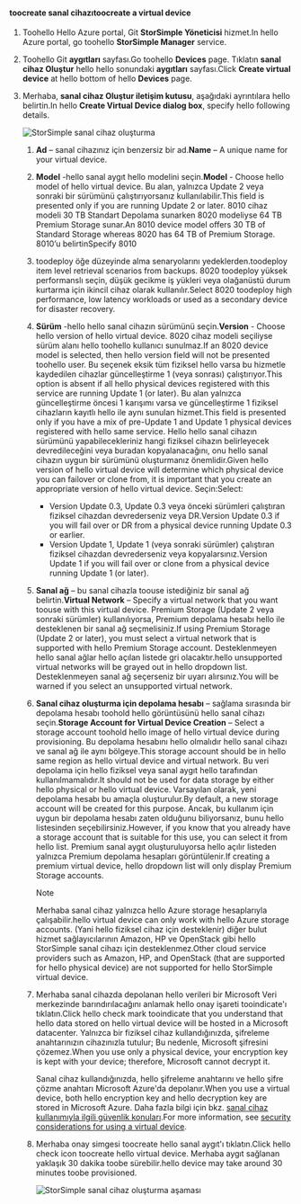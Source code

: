 #### <a name="toocreate-a-virtual-device"></a><span data-ttu-id="2f83f-101">toocreate sanal cihazı</span><span class="sxs-lookup"><span data-stu-id="2f83f-101">toocreate a virtual device</span></span>
1. <span data-ttu-id="2f83f-102">Toohello Hello Azure portal, Git **StorSimple Yöneticisi** hizmet.</span><span class="sxs-lookup"><span data-stu-id="2f83f-102">In hello Azure portal, go toohello **StorSimple Manager** service.</span></span>
2. <span data-ttu-id="2f83f-103">Toohello Git **aygıtları** sayfası.</span><span class="sxs-lookup"><span data-stu-id="2f83f-103">Go toohello **Devices** page.</span></span> <span data-ttu-id="2f83f-104">Tıklatın **sanal cihaz Oluştur** hello hello sonundaki **aygıtları** sayfası.</span><span class="sxs-lookup"><span data-stu-id="2f83f-104">Click **Create virtual device** at hello bottom of hello **Devices** page.</span></span>
3. <span data-ttu-id="2f83f-105">Merhaba, **sanal cihaz Oluştur iletişim kutusu**, aşağıdaki ayrıntılara hello belirtin.</span><span class="sxs-lookup"><span data-stu-id="2f83f-105">In hello **Create Virtual Device dialog box**, specify hello following details.</span></span>
   
    ![StorSimple sanal cihaz oluşturma](./media/storsimple-create-virtual-device-u2/CreatePremiumsva1.png)
   
   1. <span data-ttu-id="2f83f-107">**Ad** – sanal cihazınız için benzersiz bir ad.</span><span class="sxs-lookup"><span data-stu-id="2f83f-107">**Name** – A unique name for your virtual device.</span></span>
   2. <span data-ttu-id="2f83f-108">**Model** -hello sanal aygıt hello modelini seçin.</span><span class="sxs-lookup"><span data-stu-id="2f83f-108">**Model** - Choose hello model of hello virtual device.</span></span> <span data-ttu-id="2f83f-109">Bu alan, yalnızca Update 2 veya sonraki bir sürümünü çalıştırıyorsanız kullanılabilir.</span><span class="sxs-lookup"><span data-stu-id="2f83f-109">This field is presented only if you are running Update 2 or later.</span></span> <span data-ttu-id="2f83f-110">8010 cihaz modeli 30 TB Standart Depolama sunarken 8020 modeliyse 64 TB Premium Storage sunar.</span><span class="sxs-lookup"><span data-stu-id="2f83f-110">An 8010 device model offers 30 TB of Standard Storage whereas 8020 has 64 TB of Premium Storage.</span></span> <span data-ttu-id="2f83f-111">8010’u belirtin</span><span class="sxs-lookup"><span data-stu-id="2f83f-111">Specify 8010</span></span>
   3. <span data-ttu-id="2f83f-112">toodeploy öğe düzeyinde alma senaryolarını yedeklerden.</span><span class="sxs-lookup"><span data-stu-id="2f83f-112">toodeploy item level retrieval  scenarios from backups.</span></span> <span data-ttu-id="2f83f-113">8020 toodeploy yüksek performanslı seçin, düşük gecikme iş yükleri veya olağanüstü durum kurtarma için ikincil cihaz olarak kullanılır.</span><span class="sxs-lookup"><span data-stu-id="2f83f-113">Select 8020 toodeploy high performance, low latency workloads or used as a secondary device for disaster recovery.</span></span>
   4. <span data-ttu-id="2f83f-114">**Sürüm** -hello hello sanal cihazın sürümünü seçin.</span><span class="sxs-lookup"><span data-stu-id="2f83f-114">**Version** - Choose hello version of hello virtual device.</span></span> <span data-ttu-id="2f83f-115">8020 cihaz modeli seçiliyse sürüm alanı hello toohello kullanıcı sunulmaz.</span><span class="sxs-lookup"><span data-stu-id="2f83f-115">If an 8020 device model is selected, then hello version field will not be presented toohello user.</span></span> <span data-ttu-id="2f83f-116">Bu seçenek eksik tüm fiziksel hello varsa bu hizmetle kaydedilen cihazlar güncelleştirme 1 (veya sonrası) çalıştırıyor.</span><span class="sxs-lookup"><span data-stu-id="2f83f-116">This option is absent if all hello physical devices registered with this service are running Update 1 (or later).</span></span> <span data-ttu-id="2f83f-117">Bu alan yalnızca güncelleştirme öncesi 1 karışımı varsa ve güncelleştirme 1 fiziksel cihazların kayıtlı hello ile aynı sunulan hizmet.</span><span class="sxs-lookup"><span data-stu-id="2f83f-117">This field is presented only if you have a mix of pre-Update 1 and Update 1 physical devices registered with hello same service.</span></span> <span data-ttu-id="2f83f-118">Hello hello sanal cihazın sürümünü yapabilecekleriniz hangi fiziksel cihazın belirleyecek devredileceğini veya buradan kopyalanacağını, onu hello sanal cihazın uygun bir sürümünü oluşturmanız önemlidir.</span><span class="sxs-lookup"><span data-stu-id="2f83f-118">Given hello version of hello virtual device will determine which physical device you can failover or clone from, it is important that you create an appropriate version of hello virtual device.</span></span> <span data-ttu-id="2f83f-119">Seçin:</span><span class="sxs-lookup"><span data-stu-id="2f83f-119">Select:</span></span>
      
      * <span data-ttu-id="2f83f-120">Version Update 0.3, Update 0.3 veya önceki sürümleri çalıştıran fiziksel cihazdan devrederseniz veya DR.</span><span class="sxs-lookup"><span data-stu-id="2f83f-120">Version Update 0.3 if you will fail over or DR from a physical device running Update 0.3 or earlier.</span></span> 
      * <span data-ttu-id="2f83f-121">Version Update 1, Update 1 (veya sonraki sürümler) çalıştıran fiziksel cihazdan devrederseniz veya kopyalarsınız.</span><span class="sxs-lookup"><span data-stu-id="2f83f-121">Version Update 1 if you will fail over or clone from a physical device running Update 1 (or later).</span></span> 
   5. <span data-ttu-id="2f83f-122">**Sanal ağ** – bu sanal cihazla toouse istediğiniz bir sanal ağ belirtin.</span><span class="sxs-lookup"><span data-stu-id="2f83f-122">**Virtual Network** – Specify a virtual network that you want toouse with this virtual device.</span></span> <span data-ttu-id="2f83f-123">Premium Storage (Update 2 veya sonraki sürümler) kullanılıyorsa, Premium depolama hesabı hello ile desteklenen bir sanal ağ seçmelisiniz.</span><span class="sxs-lookup"><span data-stu-id="2f83f-123">If using Premium Storage (Update 2 or later), you must select a virtual network that is supported with hello Premium Storage account.</span></span> <span data-ttu-id="2f83f-124">Desteklenmeyen hello sanal ağlar hello açılan listede gri olacaktır.</span><span class="sxs-lookup"><span data-stu-id="2f83f-124">hello unsupported virtual networks will be grayed out in hello dropdown list.</span></span> <span data-ttu-id="2f83f-125">Desteklenmeyen sanal ağ seçerseniz bir uyarı alırsınız.</span><span class="sxs-lookup"><span data-stu-id="2f83f-125">You will be warned if you select an unsupported virtual network.</span></span> 
   6. <span data-ttu-id="2f83f-126">**Sanal cihaz oluşturma için depolama hesabı** – sağlama sırasında bir depolama hesabı toohold hello görüntüsünü hello sanal cihazı seçin.</span><span class="sxs-lookup"><span data-stu-id="2f83f-126">**Storage Account for Virtual Device Creation** – Select a storage account toohold hello image of hello virtual device during provisioning.</span></span> <span data-ttu-id="2f83f-127">Bu depolama hesabını hello olmalıdır hello sanal cihazı ve sanal ağ ile aynı bölgeye.</span><span class="sxs-lookup"><span data-stu-id="2f83f-127">This storage account should be in hello same region as hello virtual device and virtual network.</span></span> <span data-ttu-id="2f83f-128">Bu veri depolama için hello fiziksel veya sanal aygıt hello tarafından kullanılmamalıdır.</span><span class="sxs-lookup"><span data-stu-id="2f83f-128">It should not be used for data storage by either hello physical or hello virtual device.</span></span> <span data-ttu-id="2f83f-129">Varsayılan olarak, yeni depolama hesabı bu amaçla oluşturulur.</span><span class="sxs-lookup"><span data-stu-id="2f83f-129">By default, a new storage account will be created for this purpose.</span></span> <span data-ttu-id="2f83f-130">Ancak, bu kullanım için uygun bir depolama hesabı zaten olduğunu biliyorsanız, bunu hello listesinden seçebilirsiniz.</span><span class="sxs-lookup"><span data-stu-id="2f83f-130">However, if you know that you already have a storage account that is suitable for this use, you can select it from hello list.</span></span> <span data-ttu-id="2f83f-131">Premium sanal aygıt oluşturuluyorsa hello açılır listeden yalnızca Premium depolama hesapları görüntülenir.</span><span class="sxs-lookup"><span data-stu-id="2f83f-131">If creating a premium virtual device, hello dropdown list will only display Premium Storage accounts.</span></span> 
      
      > [!NOTE]
      > <span data-ttu-id="2f83f-132">Merhaba sanal cihaz yalnızca hello Azure storage hesaplarıyla çalışabilir.</span><span class="sxs-lookup"><span data-stu-id="2f83f-132">hello virtual device can only work with hello Azure storage accounts.</span></span> <span data-ttu-id="2f83f-133">(Yani hello fiziksel cihaz için desteklenir) diğer bulut hizmet sağlayıcılarının Amazon, HP ve OpenStack gibi hello StorSimple sanal cihazı için desteklenmez.</span><span class="sxs-lookup"><span data-stu-id="2f83f-133">Other cloud service providers such as Amazon, HP, and OpenStack (that are supported for hello physical device) are not supported for hello StorSimple virtual device.</span></span>
      > 
      > 
   7. <span data-ttu-id="2f83f-134">Merhaba sanal cihazda depolanan hello verileri bir Microsoft Veri merkezinde barındırılacağını anlamak hello onay işareti tooindicate'ı tıklatın.</span><span class="sxs-lookup"><span data-stu-id="2f83f-134">Click hello check mark tooindicate that you understand that hello data stored on hello virtual device will be hosted in a Microsoft datacenter.</span></span> <span data-ttu-id="2f83f-135">Yalnızca bir fiziksel cihaz kullandığınızda, şifreleme anahtarınızın cihazınızla tutulur; Bu nedenle, Microsoft şifresini çözemez.</span><span class="sxs-lookup"><span data-stu-id="2f83f-135">When you use only a physical device, your encryption key is kept with your device; therefore, Microsoft cannot decrypt it.</span></span> 
      
       <span data-ttu-id="2f83f-136">Sanal cihaz kullandığınızda, hello şifreleme anahtarını ve hello şifre çözme anahtarı Microsoft Azure'da depolanır.</span><span class="sxs-lookup"><span data-stu-id="2f83f-136">When you use a virtual device, both hello encryption key and hello decryption key are stored in Microsoft Azure.</span></span> <span data-ttu-id="2f83f-137">Daha fazla bilgi için bkz. [sanal cihaz kullanımıyla ilgili güvenlik konuları](../articles/storsimple/storsimple-security.md#storsimple-virtual-device-security).</span><span class="sxs-lookup"><span data-stu-id="2f83f-137">For more information, see [security considerations for using a virtual device](../articles/storsimple/storsimple-security.md#storsimple-virtual-device-security).</span></span>
   8. <span data-ttu-id="2f83f-138">Merhaba onay simgesi toocreate hello sanal aygıt'ı tıklatın.</span><span class="sxs-lookup"><span data-stu-id="2f83f-138">Click hello check icon toocreate hello virtual device.</span></span> <span data-ttu-id="2f83f-139">Merhaba aygıt sağlanan yaklaşık 30 dakika toobe sürebilir.</span><span class="sxs-lookup"><span data-stu-id="2f83f-139">hello device may take around 30 minutes toobe provisioned.</span></span>
      
      ![StorSimple sanal cihaz oluşturma aşaması](./media/storsimple-create-virtual-device-u2/StorSimple_VirtualDeviceCreating1M.png)

